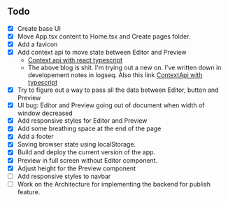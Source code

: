 ## Todo

- [x] Create base UI
- [x] Move App.tsx content to Home.tsx and Create pages folder. 
- [x] Add a favicon
- [x] Add context api to move state between Editor and Preview
	- [Context api with react typescript](https://blog.logrocket.com/how-to-use-react-context-with-typescript/)
	- The above blog is shit. I'm trying out a new on. I've written down in developement notes in logseq. Also this link [ContextApi with typescript](https://dev.to/alexander7161/react-context-api-with-typescript-example-j7a)
- [x] Try to figure out a way to pass all the data between Editor, button and Preview
- [x] UI bug: Editor and Preview going out of document when width of window decreased
- [x] Add responsive styles for Editor and Preview
- [x] Add some breathing space at the end of the page
- [x] Add a footer
- [x] Saving browser state using localStorage.
- [x] Build and deploy the current version of the app.
- [x] Preview in full screen without Editor component.
- [x] Adjust height for the Preview component
- [ ] Add responsive styles to navbar
- [ ] Work on the Architecture for implementing the backend for publish feature.